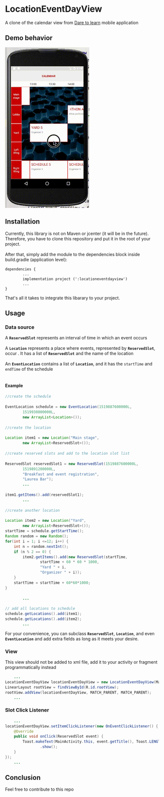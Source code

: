# LocationEventDayView

A clone of the calendar view from [Dare to learn][1] mobile application

## Demo behavior
![Demo behavior][gif]

[1]: https://play.google.com/store/apps/details?id=com.daretolearn
[gif]: https://raw.githubusercontent.com/giangpham96/LocationEventDayView/master/repo_asset/demo_implementation.gif

## Installation
Currently, this library is not on Maven or jcenter (it will be in the future). Therefore, you have to clone this
repository and put it in the root of your project.
<br><br>
After that, simply add the module to the dependencies block inside build.gradle (application level):
```
dependencies {
        ...
        implementation project (':locationeventdayview')
        ...
}
```
That's all it takes to integrate this libarary to your project.

## Usage
### Data source
A <b>`ReservedSlot`</b> represents an interval of 
time in which an event occurs
<br><br>
A <b>`Location`</b> represents a place where events, 
represented by <b>`ReservedSlot`</b>, occur . 
It has a list of <b>`ReservedSlot`</b> and the name 
of the location
<br><br>
An <b>`EventLocation`</b> contains a list of 
<b>`Location`</b>, and it has the `startTime` 
and `endTime` of the schedule
<br><br>

#### Example
```java
//create the schedule

EventLocation schedule = new EventLocation(1519887600000L,
        1519930800000L,
        new ArrayList<Location>());

//create the location

Location item1 = new Location("Main stage",
        new ArrayList<ReservedSlot>());

//create reserved slots and add to the location slot list

ReservedSlot reservedSlot1 = new ReservedSlot(1519887600000L,
        1519891200000L,
        "Breakfast and event registration",
        "Laurea Bar");
        ...
        
item1.getItems().add(reservedSlot1);
        ...
        
//create another location

Location item2 = new Location("Yard",
        new ArrayList<ReservedSlot>());
startTime = schedule.getStartTime();
Random random = new Random();
for(int i = 1; i <=12; i++) {
    int n = random.nextInt();
    if (n % 2 == 0) {
        item2.getItems().add(new ReservedSlot(startTime,
                startTime + 60 * 60 * 1000,
                "Yard " + i,
                "Organizer " + i));
    }
    startTime = startTime + 60*60*1000;
}

        ...
        
// add all locations to schedule
schedule.getLocations().add(item1);
schedule.getLocations().add(item2);
        ...
```

For your convenience, you can subclass 
<b>`ReservedSlot`</b>, <b>`Location`</b>, and even <b>`EventLocation`</b> and add extra fields as long as it
meets your desire.

### View

This view should not be added to xml file, add it
to your activity or fragment programmatically instead

```java
    ...
LocationEventDayView locationEventDayView = new LocationEventDayView(MainActivity.this, schedule);
LinearLayout rootView = findViewById(R.id.rootView);
rootView.addView(locationEventDayView, MATCH_PARENT, MATCH_PARENT);
    ...
```

### Slot Click Listener
```java
    ...
locationEventDayView.setItemClickListener(new OnEventClickListener() {
    @Override
    public void onClick(ReservedSlot event) {
        Toast.makeText(MainActivity.this, event.getTitle(), Toast.LENGTH_SHORT)
                .show();
    }
});
    ...
```

## Conclusion
Feel free to contribute to this repo
